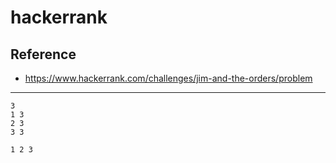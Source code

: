 # hackerrank
## Reference
* https://www.hackerrank.com/challenges/jim-and-the-orders/problem

***
```Sample Input 0
3
1 3
2 3
3 3
```

```Sample Output 0
1 2 3
```